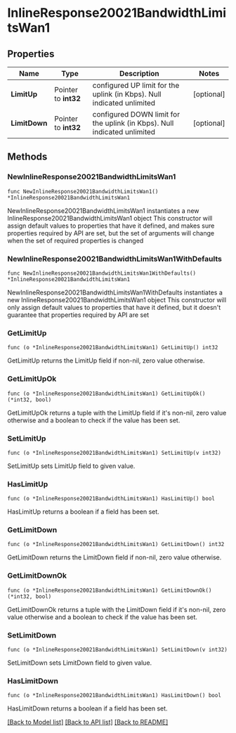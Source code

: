 # InlineResponse20021BandwidthLimitsWan1

## Properties

Name | Type | Description | Notes
------------ | ------------- | ------------- | -------------
**LimitUp** | Pointer to **int32** | configured UP limit for the uplink (in Kbps).  Null indicated unlimited | [optional] 
**LimitDown** | Pointer to **int32** | configured DOWN limit for the uplink (in Kbps).  Null indicated unlimited | [optional] 

## Methods

### NewInlineResponse20021BandwidthLimitsWan1

`func NewInlineResponse20021BandwidthLimitsWan1() *InlineResponse20021BandwidthLimitsWan1`

NewInlineResponse20021BandwidthLimitsWan1 instantiates a new InlineResponse20021BandwidthLimitsWan1 object
This constructor will assign default values to properties that have it defined,
and makes sure properties required by API are set, but the set of arguments
will change when the set of required properties is changed

### NewInlineResponse20021BandwidthLimitsWan1WithDefaults

`func NewInlineResponse20021BandwidthLimitsWan1WithDefaults() *InlineResponse20021BandwidthLimitsWan1`

NewInlineResponse20021BandwidthLimitsWan1WithDefaults instantiates a new InlineResponse20021BandwidthLimitsWan1 object
This constructor will only assign default values to properties that have it defined,
but it doesn't guarantee that properties required by API are set

### GetLimitUp

`func (o *InlineResponse20021BandwidthLimitsWan1) GetLimitUp() int32`

GetLimitUp returns the LimitUp field if non-nil, zero value otherwise.

### GetLimitUpOk

`func (o *InlineResponse20021BandwidthLimitsWan1) GetLimitUpOk() (*int32, bool)`

GetLimitUpOk returns a tuple with the LimitUp field if it's non-nil, zero value otherwise
and a boolean to check if the value has been set.

### SetLimitUp

`func (o *InlineResponse20021BandwidthLimitsWan1) SetLimitUp(v int32)`

SetLimitUp sets LimitUp field to given value.

### HasLimitUp

`func (o *InlineResponse20021BandwidthLimitsWan1) HasLimitUp() bool`

HasLimitUp returns a boolean if a field has been set.

### GetLimitDown

`func (o *InlineResponse20021BandwidthLimitsWan1) GetLimitDown() int32`

GetLimitDown returns the LimitDown field if non-nil, zero value otherwise.

### GetLimitDownOk

`func (o *InlineResponse20021BandwidthLimitsWan1) GetLimitDownOk() (*int32, bool)`

GetLimitDownOk returns a tuple with the LimitDown field if it's non-nil, zero value otherwise
and a boolean to check if the value has been set.

### SetLimitDown

`func (o *InlineResponse20021BandwidthLimitsWan1) SetLimitDown(v int32)`

SetLimitDown sets LimitDown field to given value.

### HasLimitDown

`func (o *InlineResponse20021BandwidthLimitsWan1) HasLimitDown() bool`

HasLimitDown returns a boolean if a field has been set.


[[Back to Model list]](../README.md#documentation-for-models) [[Back to API list]](../README.md#documentation-for-api-endpoints) [[Back to README]](../README.md)


